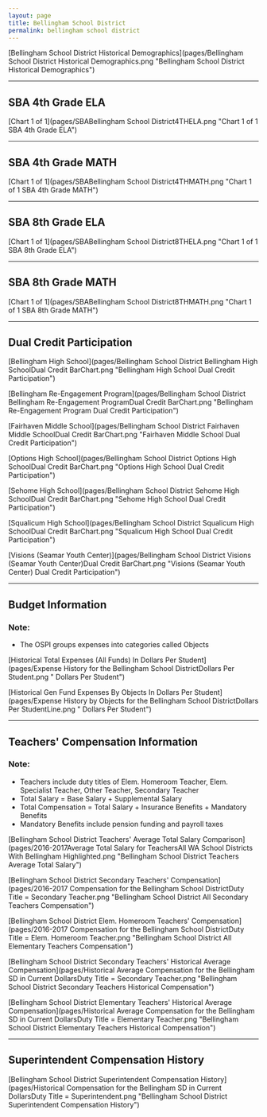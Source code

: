 ```yaml
---
layout: page
title: Bellingham School District
permalink: bellingham school district
---
```



[Bellingham School District Historical Demographics](pages/Bellingham School District Historical Demographics.png "Bellingham School District Historical Demographics")

___

## SBA 4th Grade ELA

[Chart 1 of 1](pages/SBABellingham School District4THELA.png "Chart 1 of 1 SBA 4th Grade ELA")


___

## SBA 4th Grade MATH

[Chart 1 of 1](pages/SBABellingham School District4THMATH.png "Chart 1 of 1 SBA 4th Grade MATH")


___

## SBA 8th Grade ELA

[Chart 1 of 1](pages/SBABellingham School District8THELA.png "Chart 1 of 1 SBA 8th Grade ELA")


___

## SBA 8th Grade MATH

[Chart 1 of 1](pages/SBABellingham School District8THMATH.png "Chart 1 of 1 SBA 8th Grade MATH")


___

## Dual Credit Participation

[Bellingham High School](pages/Bellingham School District Bellingham High SchoolDual Credit BarChart.png "Bellingham High School Dual Credit Participation")

[Bellingham Re-Engagement Program](pages/Bellingham School District Bellingham Re-Engagement ProgramDual Credit BarChart.png "Bellingham Re-Engagement Program Dual Credit Participation")

[Fairhaven Middle School](pages/Bellingham School District Fairhaven Middle SchoolDual Credit BarChart.png "Fairhaven Middle School Dual Credit Participation")

[Options High School](pages/Bellingham School District Options High SchoolDual Credit BarChart.png "Options High School Dual Credit Participation")

[Sehome High School](pages/Bellingham School District Sehome High SchoolDual Credit BarChart.png "Sehome High School Dual Credit Participation")

[Squalicum High School](pages/Bellingham School District Squalicum High SchoolDual Credit BarChart.png "Squalicum High School Dual Credit Participation")

[Visions (Seamar Youth Center)](pages/Bellingham School District Visions (Seamar Youth Center)Dual Credit BarChart.png "Visions (Seamar Youth Center) Dual Credit Participation")


___

## Budget Information
### Note:
- The OSPI groups expenses into categories called Objects

[Historical Total Expenses (All Funds) In Dollars Per Student](pages/Expense History for the Bellingham School DistrictDollars Per Student.png " Dollars Per Student")

[Historical Gen Fund Expenses By Objects In Dollars Per Student](pages/Expense History by Objects for the Bellingham School DistrictDollars Per StudentLine.png " Dollars Per Student")


___

## Teachers' Compensation Information
### Note:
- Teachers include duty titles of Elem. Homeroom Teacher, Elem. Specialist Teacher, Other Teacher, Secondary Teacher
- Total Salary = Base Salary + Supplemental Salary
- Total Compensation = Total Salary + Insurance Benefits + Mandatory Benefits
- Mandatory Benefits include pension funding and payroll taxes

[Bellingham School District Teachers' Average Total Salary Comparison](pages/2016-2017Average Total Salary for TeachersAll WA School Districts With Bellingham Highlighted.png "Bellingham School District Teachers Average Total Salary")

[Bellingham School District Secondary Teachers' Compensation](pages/2016-2017 Compensation for the Bellingham School DistrictDuty Title = Secondary Teacher.png "Bellingham School District All Secondary Teachers Compensation")

[Bellingham School District Elem. Homeroom Teachers' Compensation](pages/2016-2017 Compensation for the Bellingham School DistrictDuty Title = Elem. Homeroom Teacher.png "Bellingham School District All Elementary Teachers Compensation")

[Bellingham School District Secondary Teachers' Historical Average Compensation](pages/Historical Average Compensation for the Bellingham SD in Current DollarsDuty Title = Secondary Teacher.png "Bellingham School District Secondary Teachers Historical Compensation")

[Bellingham School District Elementary Teachers' Historical Average Compensation](pages/Historical Average Compensation for the Bellingham SD in Current DollarsDuty Title = Elementary Teacher.png "Bellingham School District Elementary Teachers Historical Compensation")


___

## Superintendent Compensation History

[Bellingham School District Superintendent Compensation History](pages/Historical Compensation for the Bellingham SD in Current DollarsDuty Title = Superintendent.png "Bellingham School District Superintendent Compensation History")

